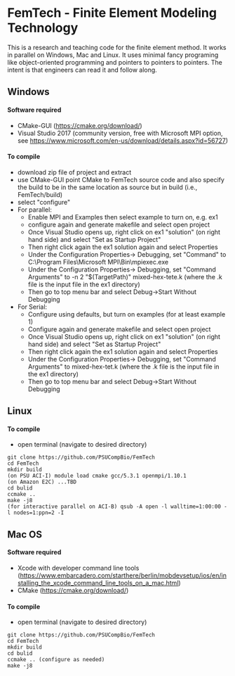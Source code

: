 # FemTech - Finite Element Modeling Technology
This is a research and teaching code for the finite element method. It works in parallel on Windows, Mac and Linux. It uses minimal fancy programing like object-oriented programming and pointers to pointers to pointers. The intent is that engineers can read it and follow along. 
##  Windows
#### Software required
- CMake-GUI (https://cmake.org/download/)
- Visual Studio 2017 (community version, free with Microsoft MPI option, see https://www.microsoft.com/en-us/download/details.aspx?id=56727)


#### To compile
- download zip file of project and extract
- use CMake-GUI point CMake to FemTech source code and also specify the build to be in the same location as source but in build (i.e., FemTech/build)
- select "configure"
- For parallel:
	- Enable MPI and Examples then select example to turn on, e.g. ex1
	- configure again and generate makefile and select open project
	- Once Visual Studio opens up, right click on ex1 "solution" (on right hand side) and select "Set as Startup Project"
	- Then right click again the ex1 solution again and select Properties
	- Under the Configuration Properties-> Debugging, set "Command" to C:\Program Files\Microsoft MPI\Bin\mpiexec.exe
	- Under the Configuration Properties-> Debugging, set "Command Arguments" to -n 2 "$(TargetPath)" mixed-hex-tete.k (where the .k file is the input file in the ex1 directory)
	- Then go to top menu bar and select Debug->Start Without Debugging
- For Serial:
	- Configure using defaults, but turn on examples (for at least example 1)
	- Configure again and generate makefile and select open project
	- Once Visual Studio opens up, right click on ex1 "solution" (on right hand side) and select "Set as Startup Project"
	- Then right click again the ex1 solution again and select Properties
	- Under the Configuration Properties-> Debugging, set "Command Arguments" to mixed-hex-tet.k (where the .k file is the input file in the ex1 directory)
	- Then go to top menu bar and select Debug->Start Without Debugging

## Linux
#### To compile
- open terminal (navigate to desired directory)
```
git clone https://github.com/PSUCompBio/FemTech
cd FemTech
mkdir build
(on PSU ACI-I) module load cmake gcc/5.3.1 openmpi/1.10.1
(on Amazon E2C) ...TBD
cd bulid
ccmake ..
make -j8
(for interactive parallel on ACI-B) qsub -A open -l walltime=1:00:00 -l nodes=1:ppn=2 -I
```

## Mac OS
#### Software required
- Xcode with developer command line tools (https://www.embarcadero.com/starthere/berlin/mobdevsetup/ios/en/installing_the_xcode_command_line_tools_on_a_mac.html)
- CMake (https://cmake.org/download/)
#### To compile
- open terminal (navigate to desired directory)
```
git clone https://github.com/PSUCompBio/FemTech
cd FemTech
mkdir build
cd bulid
ccmake .. (configure as needed)
make -j8
```

